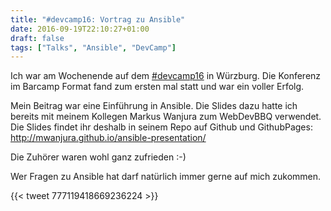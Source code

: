 ```yaml
---
title: "#devcamp16: Vortrag zu Ansible"
date: 2016-09-19T22:10:27+01:00
draft: false
tags: ["Talks", "Ansible", "DevCamp"]
---
```


Ich war am Wochenende auf dem [#devcamp16](https://twitter.com/hashtag/devcamp16) in Würzburg. Die Konferenz im Barcamp Format fand zum ersten mal statt und war ein voller Erfolg. 

Mein Beitrag war eine Einführung in Ansible. Die Slides dazu hatte ich bereits mit meinem Kollegen Markus Wanjura
zum WebDevBBQ verwendet. Die Slides findet ihr deshalb in seinem Repo auf Github und GithubPages: http://mwanjura.github.io/ansible-presentation/


Die Zuhörer waren wohl ganz zufrieden :-)

Wer Fragen zu Ansible hat darf natürlich immer gerne auf mich zukommen. 

{{< tweet 777119418669236224 >}}
